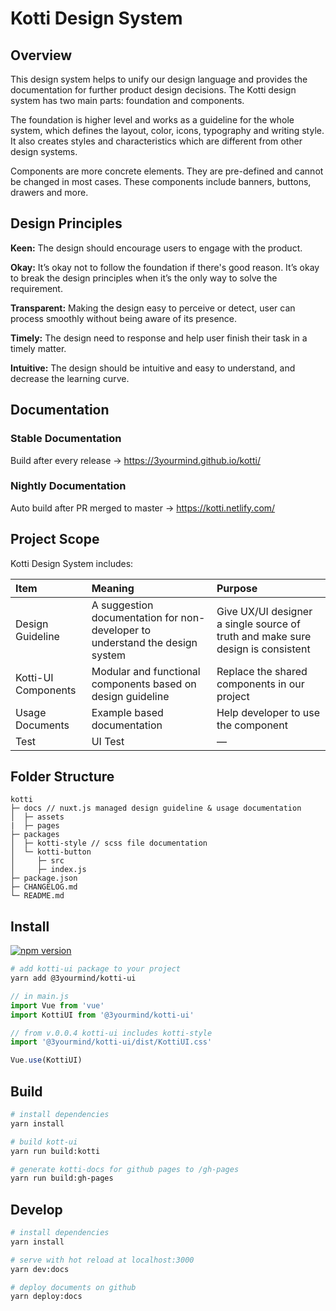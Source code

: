 # Kotti Design System

## Overview

This design system helps to unify our design language and provides the
documentation for further product design decisions. The Kotti design system has
two main parts: foundation and components.

The foundation is higher level and works as a guideline for the whole system,
which defines the layout, color, icons, typography and writing style. It also
creates styles and characteristics which are different from other design
systems.

Components are more concrete elements. They are pre-defined and cannot be
changed in most cases. These components include banners, buttons, drawers and
more.

## Design Principles

**Keen:** The design should encourage users to engage with the product.

**Okay:** It’s okay not to follow the foundation if there's good reason. It’s
okay to break the design principles when it’s the only way to solve the
requirement.

**Transparent:** Making the design easy to perceive or detect, user can process
smoothly without being aware of its presence.

**Timely:** The design need to response and help user finish their task in a
timely matter.

**Intuitive:** The design should be intuitive and easy to understand, and
decrease the learning curve.


## Documentation

### Stable Documentation 
Build after every release → https://3yourmind.github.io/kotti/

### Nightly Documentation
Auto build after PR merged to master → https://kotti.netlify.com/

## Project Scope

Kotti Design System includes:

| Item                | Meaning                                                                      | Purpose                                                                         |
| :------------------ | :--------------------------------------------------------------------------- | :------------------------------------------------------------------------------ |
| Design Guideline    | A suggestion documentation for non-developer to understand the design system | Give UX/UI designer a single source of truth and make sure design is consistent |
| Kotti-UI Components | Modular and functional components based on design guideline                  | Replace the shared components in our project                                    |
| Usage Documents     | Example based documentation                                                  | Help developer to use the component                                             |
| Test                | UI Test                                                                      | —                                                                               |

## Folder Structure

```text
kotti
├─ docs // nuxt.js managed design guideline & usage documentation
│  ├─ assets
|  ├─ pages
├─ packages
│  ├─ kotti-style // scss file documentation
│  └─ kotti-button
│     ├─ src
│     ├─ index.js
├─ package.json
├─ CHANGELOG.md
└─ README.md
```

## Install

[![npm version](https://badge.fury.io/js/%403yourmind%2Fkotti-ui.svg)](https://www.npmjs.com/package/@3yourmind/kotti-ui)

```bash
# add kotti-ui package to your project
yarn add @3yourmind/kotti-ui
```

```js
// in main.js
import Vue from 'vue'
import KottiUI from '@3yourmind/kotti-ui'

// from v.0.0.4 kotti-ui includes kotti-style
import '@3yourmind/kotti-ui/dist/KottiUI.css'

Vue.use(KottiUI)
```

## Build

```bash
# install dependencies
yarn install

# build kott-ui
yarn run build:kotti

# generate kotti-docs for github pages to /gh-pages
yarn run build:gh-pages
```

## Develop

```bash
# install dependencies
yarn install

# serve with hot reload at localhost:3000
yarn dev:docs

# deploy documents on github
yarn deploy:docs
```
